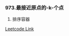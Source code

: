 ### 973.最接近原点的-k-个点

1. 排序容器

[Leetcode Link](https://leetcode-cn.com/problems/k-closest-points-to-origin/)